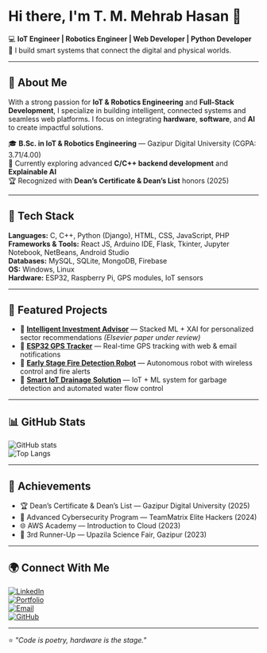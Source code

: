 # Hi there, I'm T. M. Mehrab Hasan 👋

💻 **IoT Engineer | Robotics Engineer | Web Developer | Python Developer**  
🚀 I build smart systems that connect the digital and physical worlds.  

---

## 🔹 About Me  
With a strong passion for **IoT & Robotics Engineering** and **Full-Stack Development**, I specialize in building intelligent, connected systems and seamless web platforms. I focus on integrating **hardware**, **software**, and **AI** to create impactful solutions.  

🎓 **B.Sc. in IoT & Robotics Engineering** — Gazipur Digital University (CGPA: 3.71/4.00)  
🌱 Currently exploring advanced **C/C++ backend development** and **Explainable AI**  
🏆 Recognized with **Dean’s Certificate & Dean’s List** honors (2025)  

---

## 🧰 Tech Stack
**Languages:** C, C++, Python (Django), HTML, CSS, JavaScript, PHP  
**Frameworks & Tools:** React JS, Arduino IDE, Flask, Tkinter, Jupyter Notebook, NetBeans, Android Studio  
**Databases:** MySQL, SQLite, MongoDB, Firebase  
**OS:** Windows, Linux  
**Hardware:** ESP32, Raspberry Pi, GPS modules, IoT sensors  

---

## 📌 Featured Projects
- 🔹 **[Intelligent Investment Advisor](https://github.com/YourProjectLink)** — Stacked ML + XAI for personalized sector recommendations *(Elsevier paper under review)*  
- 🔹 **[ESP32 GPS Tracker](https://github.com/YourProjectLink)** — Real-time GPS tracking with web & email notifications  
- 🔹 **[Early Stage Fire Detection Robot](https://github.com/YourProjectLink)** — Autonomous robot with wireless control and fire alerts  
- 🔹 **[Smart IoT Drainage Solution](https://github.com/YourProjectLink)** — IoT + ML system for garbage detection and automated water flow control  

---

## 📊 GitHub Stats
![GitHub stats](https://github-readme-stats.vercel.app/api?username=TM-Mehrab-Hasan&show_icons=true&theme=radical)  
![Top Langs](https://github-readme-stats.vercel.app/api/top-langs/?username=TM-Mehrab-Hasan&layout=compact&theme=radical)  

---

## 📜 Achievements
- 🏆 Dean’s Certificate & Dean’s List — Gazipur Digital University (2025)  
- 🔐 Advanced Cybersecurity Program — TeamMatrix Elite Hackers (2024)  
- 🌐 AWS Academy — Introduction to Cloud (2023)  
- 🥉 3rd Runner-Up — Upazila Science Fair, Gazipur (2023)  

---

## 🌍 Connect With Me
[![LinkedIn](https://img.shields.io/badge/LinkedIn-Mehrab%20Ratul-blue?logo=linkedin)](https://www.linkedin.com/in/tm-mehrab-hasan)  
[![Portfolio](https://img.shields.io/badge/Portfolio-Visit-brightgreen)](https://tm-mehrab-hasan.github.io/)  
[![Email](https://img.shields.io/badge/Email-mehrabratul210524%40gmail.com-red)](mailto:mehrabratul210524@gmail.com)  
[![GitHub](https://img.shields.io/badge/GitHub-TM--Mehrab--Hasan-black?logo=github)](https://github.com/TM-Mehrab-Hasan)  

---

⭐ *"Code is poetry, hardware is the stage."*
